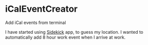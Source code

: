 iCalEventCreator
================

Add iCal events from terminal


I have started using [Sidekick](http://oomphalot.com/sidekick/) app, to guess my location. I wanted to automatically add 8 hour work event when I arrive at work.
